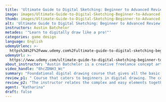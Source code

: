 ```yaml
---
title: 'Ultimate Guide to Digital Sketching: Beginner to Advanced Review'
image: images/Ultimate-Guide-to-Digital-Sketching-Beginner-to-Advanced-Review.jpeg
thumb: images/Ultimate-Guide-to-Digital-Sketching-Beginner-to-Advanced-Review.jpeg
alt: 'Ultimate Guide to Digital Sketching: Beginner to Advanced Review'
instructors: Austin Batchelor
metades: '"Learn to digitally draw like a pro!"'
categories: game design
language: English
udemyUrlenc: >-
  https%3A%2F%2Fwww.udemy.com%2Fultimate-guide-to-digital-sketching-beginner-to-advanced%2F
udemyUrl: >-
  https://www.udemy.com/ultimate-guide-to-digital-sketching-beginner-to-advanced/
about_instructor: "Austin Batchelor is a creative freelance concept artist and illustrator. With years of working from an animation studio and freelancing, he strives to deliver great content to his students in the most effective way possible."
video_handle: "8hcZDNH3_Wc"
summary: "Foundational digital drawing course that gives all the basic principles. Motivating and inspiring, this course definitely involves the drawing skills of the students."
review_p1: " Course that caters to beginners in digital drawing. The course will give the students a solid foundation that will motivate and give them the confidence to start practicing on their own.Great ideas for the students to use and shows a lot of techniques that the students can use to practice their drawing skills. The instructor is a really great illustrator with the ability to share his skills in a detailed way that can motivate the students to pursue and strive in the practice. The whole course gives the students a nice workflow to follow upon. The curriculum focuses on the essentials for beginners "
review_p2: "The instructor relates the complex and easy elements together to give the students an idea on how things should be done as it is very confusing for some to follow really good artist in their work. Austin is really good at turning simple tools into an effective tool to create stunning art and would really fill the students with confidence to start practicing on their own. The course breaks down the important elements of a good drawing and helps the students realize what they are doing wrong and how they can improve that with some few tools. Lots of new information like defining simple volumes and how to use that to generate different poses.The information in the course gives the students a good understanding of the principles of digital drawing."
agent: "Katharina"
draft: false
---
```


